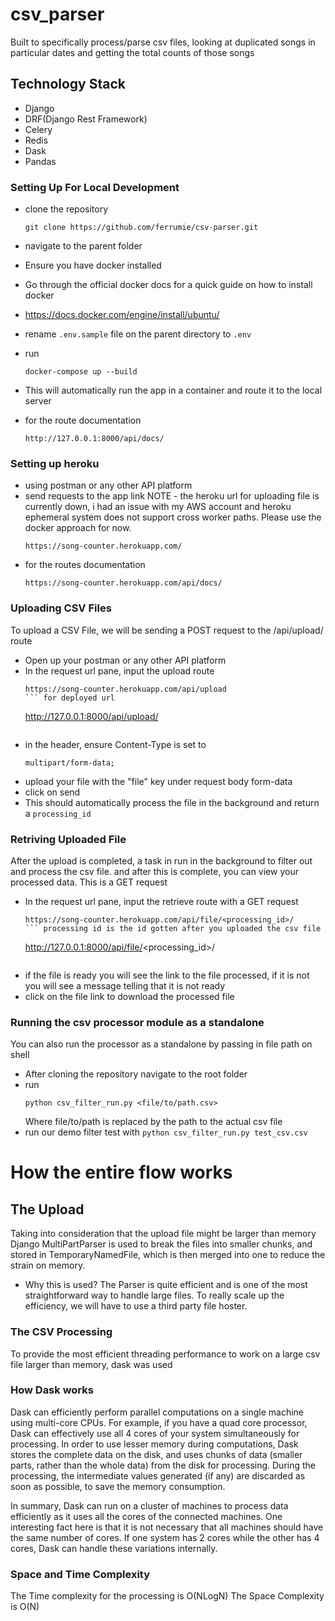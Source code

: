 # csv_parser
Built to specifically process/parse csv files, looking at duplicated songs in particular dates and getting the total counts of those songs

## Technology Stack

- Django
- DRF(Django Rest Framework)
- Celery
- Redis
- Dask
- Pandas

###  Setting Up For Local Development
- clone the repository 
    ```
    git clone https://github.com/ferrumie/csv-parser.git
    ```
- navigate to the parent folder

- Ensure you have docker installed

- Go through the official docker docs for a quick guide on how to install docker

- https://docs.docker.com/engine/install/ubuntu/

- rename `.env.sample` file on the parent directory to `.env`

- run 
    ```
    docker-compose up --build
    ```
- This will automatically run the app in a container and route it to the local server

- for the route documentation
    ```
    http://127.0.0.1:8000/api/docs/
    ```

###  Setting up heroku
- using postman or any other API platform
- send requests to the app link
NOTE - the heroku url for uploading file is currently down, i had an issue with my AWS account
    and heroku ephemeral system does not support cross worker paths. Please use the docker approach for now.
    ```
    https://song-counter.herokuapp.com/
    ```
- for the routes documentation
    ```
    https://song-counter.herokuapp.com/api/docs/
    ```

### Uploading CSV Files
To upload a CSV File, we will be sending a POST request to the /api/upload/ route
- Open up your postman or any other API platform
- In the request url pane, input the upload route
    ```
    https://song-counter.herokuapp.com/api/upload 
    ``` for deployed url
    ```
    http://127.0.0.1:8000/api/upload/
    ``` for docker user
- in the header, ensure Content-Type is set to 
    ```
    multipart/form-data;
    ```
- upload your file with the "file" key under request body form-data
- click on send
- This should automatically process the file in the background and return a `processing_id`

### Retriving Uploaded File
After the upload is completed, a task in run in the background to filter out and process the csv file. and after this is complete, you can view your processed data. This is a GET request
- In the request url pane, input the retrieve route with a GET request
    ```
    https://song-counter.herokuapp.com/api/file/<processing_id>/ 
    ``` processing id is the id gotten after you uploaded the csv file
    ```
    http://127.0.0.1:8000/api/file/<processing_id>/
    ``` for docker user
- if the file is ready you will see the link to the file processed, if it is not you will see a message telling that it is not ready
- click on the file link to download the processed file

### Running the csv processor module as a standalone
You can also run the processor as a standalone by passing in file path on shell
- After cloning the repository navigate to the root folder
- run 
    ```
    python csv_filter_run.py <file/to/path.csv>
    ```
    Where file/to/path is replaced by the path to the actual csv file
- run our demo filter test with
    ``` python csv_filter_run.py test_csv.csv ```

# How the entire flow works

## The Upload
Taking into consideration that the upload file might be larger than memory
Django MultiPartParser is used to break the files into smaller chunks, and stored in TemporaryNamedFile, which is then merged into one to reduce the strain on memory. 
- Why this is used?
The Parser is quite efficient and is one of the most straightforward way to  handle large files. To really scale up the efficiency, we will have to use a third party file hoster.

### The CSV Processing
To provide the most efficient threading performance to work on a large csv file larger than memory, dask was used

### How Dask works
Dask can efficiently perform parallel computations on a single machine using multi-core CPUs. For example, if you have a quad core processor, Dask can effectively use all 4 cores of your system simultaneously for processing. In order to use lesser memory during computations, Dask stores the complete data on the disk, and uses chunks of data (smaller parts, rather than the whole data) from the disk for processing. During the processing, the intermediate values generated (if any) are discarded as soon as possible, to save the memory consumption.

In summary, Dask can run on a cluster of machines to process data efficiently as it uses all the cores of the connected machines. One interesting fact here is that it is not necessary that all machines should have the same number of cores. If one system has 2 cores while the other has 4 cores, Dask can handle these variations internally.

### Space and Time Complexity
The Time complexity for the processing is O(NLogN)
The Space Complexity is O(N)